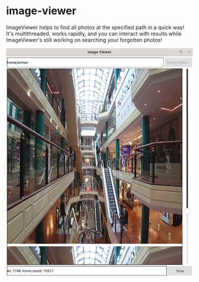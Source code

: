# image-viewer
ImageViewer helps to find all photos at the specified path in a quick way! It's multithreaded, works rapidly, and you can interact with results while ImageViewer's still working on searching your forgotten photos!

![How the application looks like?](/images/main-window.png)
